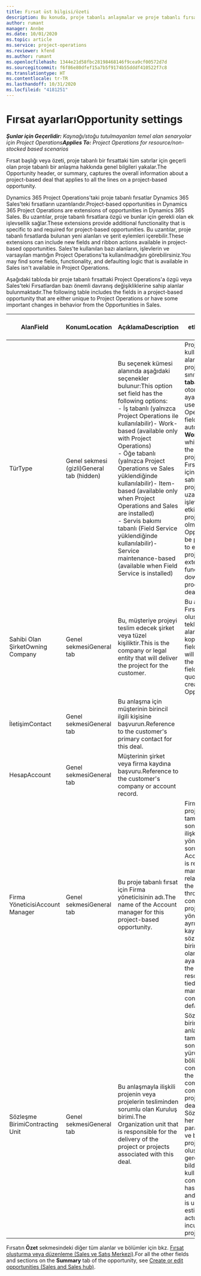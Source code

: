 ```yaml
---
title: Fırsat üst bilgisi/özeti
description: Bu konuda, proje tabanlı anlaşmalar ve proje tabanlı fırsat satırları hakkında bilgiler sağlanmaktadır.
author: rumant
manager: Annbe
ms.date: 10/01/2020
ms.topic: article
ms.service: project-operations
ms.reviewer: kfend
ms.author: rumant
ms.openlocfilehash: 1344e21d58fbc28198468146f9cea9cf00572d7d
ms.sourcegitcommit: f6f86e80dfef15a7b5f9174b55dddf410522f7c8
ms.translationtype: HT
ms.contentlocale: tr-TR
ms.lasthandoff: 10/31/2020
ms.locfileid: "4181251"
---
```

# <a name="opportunity-settings"></a><span data-ttu-id="03ff8-103">Fırsat ayarları</span><span class="sxs-lookup"><span data-stu-id="03ff8-103">Opportunity settings</span></span>

<span data-ttu-id="03ff8-104">_**Şunlar için Geçerlidir:** Kaynağı/stoğu tutulmayanları temel alan senaryolar için Project Operations_</span><span class="sxs-lookup"><span data-stu-id="03ff8-104">_**Applies To:** Project Operations for resource/non-stocked based scenarios_</span></span>


<span data-ttu-id="03ff8-105">Fırsat başlığı veya özeti, proje tabanlı bir fırsattaki tüm satırlar için geçerli olan proje tabanlı bir anlaşma hakkında genel bilgileri yakalar.</span><span class="sxs-lookup"><span data-stu-id="03ff8-105">The Opportunity header, or summary, captures the overall information about a project-based deal that applies to all the lines on a project-based opportunity.</span></span>

<span data-ttu-id="03ff8-106">Dynamics 365 Project Operations'taki proje tabanlı fırsatlar Dynamics 365 Sales'teki fırsatların uzantılarıdır.</span><span class="sxs-lookup"><span data-stu-id="03ff8-106">Project-based opportunities in Dynamics 365 Project Operations are extensions of opportunities in Dynamics 365 Sales.</span></span> <span data-ttu-id="03ff8-107">Bu uzantılar, proje tabanlı fırsatlara özgü ve bunlar için gerekli olan ek işlevsellik sağlar.</span><span class="sxs-lookup"><span data-stu-id="03ff8-107">These extensions provide additional functionality that is specific to and required for project-based opportunities.</span></span> <span data-ttu-id="03ff8-108">Bu uzantılar, proje tabanlı fırsatlarda bulunan yeni alanları ve şerit eylemleri içerebilir.</span><span class="sxs-lookup"><span data-stu-id="03ff8-108">These extensions can include new fields and ribbon actions available in project-based opportunities.</span></span> <span data-ttu-id="03ff8-109">Sales'te kullanılan bazı alanların, işlevlerin ve varsayılan mantığın Project Operations'ta kullanılmadığını görebilirsiniz.</span><span class="sxs-lookup"><span data-stu-id="03ff8-109">You may find some fields, functionality, and defaulting logic that is available in Sales isn't available in Project Operations.</span></span>

<span data-ttu-id="03ff8-110">Aşağıdaki tabloda bir proje tabanlı fırsattaki Project Operations'a özgü veya Sales'teki Fırsatlardan bazı önemli davranış değişikliklerine sahip alanlar bulunmaktadır.</span><span class="sxs-lookup"><span data-stu-id="03ff8-110">The following table includes the fields in a project-based opportunity that are either unique to Project Operations or have some important changes in behavior from the Opportunities in Sales.</span></span>

| <span data-ttu-id="03ff8-111">**Alan**</span><span class="sxs-lookup"><span data-stu-id="03ff8-111">**Field**</span></span> | <span data-ttu-id="03ff8-112">**Konum**</span><span class="sxs-lookup"><span data-stu-id="03ff8-112">**Location**</span></span> | <span data-ttu-id="03ff8-113">**Açıklama**</span><span class="sxs-lookup"><span data-stu-id="03ff8-113">**Description**</span></span> | <span data-ttu-id="03ff8-114">**Aşağı yönlü etki**</span><span class="sxs-lookup"><span data-stu-id="03ff8-114">**Downstream impact**</span></span> |
| --- | --- | --- | --- |
| <span data-ttu-id="03ff8-115">Tür</span><span class="sxs-lookup"><span data-stu-id="03ff8-115">Type</span></span> | <span data-ttu-id="03ff8-116">Genel sekmesi (gizli)</span><span class="sxs-lookup"><span data-stu-id="03ff8-116">General tab (hidden)</span></span> | <span data-ttu-id="03ff8-117">Bu seçenek kümesi alanında aşağıdaki seçenekler bulunur:</span><span class="sxs-lookup"><span data-stu-id="03ff8-117">This option set field has the following options:</span></span></br><span data-ttu-id="03ff8-118">- İş tabanlı (yalnızca Project Operations ile kullanılabilir)</span><span class="sxs-lookup"><span data-stu-id="03ff8-118">- Work-based (available only with Project Operations)</span></span></br><span data-ttu-id="03ff8-119">- Öğe tabanlı (yalnızca Project Operations ve Sales yüklendiğinde kullanılabilir)</span><span class="sxs-lookup"><span data-stu-id="03ff8-119">- Item-based (available only when Project Operations and Sales are installed)</span></span></br><span data-ttu-id="03ff8-120">- Servis bakımı tabanlı (Field Service yüklendiğinde kullanılabilir)</span><span class="sxs-lookup"><span data-stu-id="03ff8-120">- Service maintenance-based (available when Field Service is installed)</span></span> | <span data-ttu-id="03ff8-121">Project Operations kullandığınızda bu alan değeri, Fırsatı proje tabanlı olarak sınıflandıran **İş tabanlı** değerine otomatik olarak ayarlanır.</span><span class="sxs-lookup"><span data-stu-id="03ff8-121">When you use Project Operations, this field value is automatically set to **Work-based** which classifies the Opportunity as project-based.</span></span> <span data-ttu-id="03ff8-122">Fırsat, bu anlaşma için aşağı yönlü satış sürecinde projeye özgü tüm uzantıları ve işlevleri etkinleştirmek için proje tabanlı olmalıdır.</span><span class="sxs-lookup"><span data-stu-id="03ff8-122">An Opportunity should be project-based to enable all project-specific extensions and functionality in the downstream sales process for this deal.</span></span> |
| <span data-ttu-id="03ff8-123">Sahibi Olan Şirket</span><span class="sxs-lookup"><span data-stu-id="03ff8-123">Owning Company</span></span> | <span data-ttu-id="03ff8-124">Genel sekmesi</span><span class="sxs-lookup"><span data-stu-id="03ff8-124">General tab</span></span> | <span data-ttu-id="03ff8-125">Bu, müşteriye projeyi teslim edecek şirket veya tüzel kişiliktir.</span><span class="sxs-lookup"><span data-stu-id="03ff8-125">This is the company or legal entity that will deliver the project for the customer.</span></span> | <span data-ttu-id="03ff8-126">Bu alan bilgisi, bu Fırsattan oluşturulan Proje teklifindeki ilgili alana kopyalanır.</span><span class="sxs-lookup"><span data-stu-id="03ff8-126">This field information will be copied to the corresponding field on the Project quote that is created from this Opportunity.</span></span> |
| <span data-ttu-id="03ff8-127">İletişim</span><span class="sxs-lookup"><span data-stu-id="03ff8-127">Contact</span></span> | <span data-ttu-id="03ff8-128">Genel sekmesi</span><span class="sxs-lookup"><span data-stu-id="03ff8-128">General tab</span></span> | <span data-ttu-id="03ff8-129">Bu anlaşma için müşterinin birincil ilgili kişisine başvurun.</span><span class="sxs-lookup"><span data-stu-id="03ff8-129">Reference to the customer's primary contact for this deal.</span></span> | |
| <span data-ttu-id="03ff8-130">Hesap</span><span class="sxs-lookup"><span data-stu-id="03ff8-130">Account</span></span> | <span data-ttu-id="03ff8-131">Genel sekmesi</span><span class="sxs-lookup"><span data-stu-id="03ff8-131">General tab</span></span> | <span data-ttu-id="03ff8-132">Müşterinin şirket veya firma kaydına başvuru.</span><span class="sxs-lookup"><span data-stu-id="03ff8-132">Reference to the customer's company or account record.</span></span> | |
| <span data-ttu-id="03ff8-133">Firma Yöneticisi</span><span class="sxs-lookup"><span data-stu-id="03ff8-133">Account Manager</span></span> | <span data-ttu-id="03ff8-134">Genel sekmesi</span><span class="sxs-lookup"><span data-stu-id="03ff8-134">General tab</span></span> | <span data-ttu-id="03ff8-135">Bu proje tabanlı fırsat için Firma yöneticisinin adı.</span><span class="sxs-lookup"><span data-stu-id="03ff8-135">The name of the Account manager for this project-based opportunity.</span></span> | <span data-ttu-id="03ff8-136">Firma yöneticisi, bu projenin tamamlanmasından sonra müşteriyle ilişkiyi yönetmekten sorumludur.</span><span class="sxs-lookup"><span data-stu-id="03ff8-136">The Account manager is responsible for managing the relationship with the customer through the completion of this project.</span></span> <span data-ttu-id="03ff8-137">Firma yöneticisine bağlı ayrılabilir kaynak kaydına göre sözleşme yapan birim varsayılan olarak ayarlanır.</span><span class="sxs-lookup"><span data-stu-id="03ff8-137">Based on the bookable resource record tied to the Account manager, the contracting unit is defaulted.</span></span> |
| <span data-ttu-id="03ff8-138">Sözleşme Birimi</span><span class="sxs-lookup"><span data-stu-id="03ff8-138">Contracting Unit</span></span> | <span data-ttu-id="03ff8-139">Genel sekmesi</span><span class="sxs-lookup"><span data-stu-id="03ff8-139">General tab</span></span> | <span data-ttu-id="03ff8-140">Bu anlaşmayla ilişkili projenin veya projelerin tesliminden sorumlu olan Kuruluş birimi.</span><span class="sxs-lookup"><span data-stu-id="03ff8-140">The Organization unit that is responsible for the delivery of the project or projects associated with this deal.</span></span> | <span data-ttu-id="03ff8-141">Sözleşme yapan birim, şirketin anlaşma tamamlandıktan sonra projeleri yürüten bölümüdür.</span><span class="sxs-lookup"><span data-stu-id="03ff8-141">The contracting unit is the division of the company that will complete the project(s) after the deal is closed.</span></span> <span data-ttu-id="03ff8-142">Sözleşme yapan her biriminin bir para birimi vardır ve bu para birimi, proje sırasında oluşan tahmini ve gerçek maliyetleri bildirmek için kullanılır.</span><span class="sxs-lookup"><span data-stu-id="03ff8-142">Every contracting unit has a currency, and this currency is used to report estimated and actual costs incurred during the project.</span></span> |

<span data-ttu-id="03ff8-143">Fırsatın **Özet** sekmesindeki diğer tüm alanlar ve bölümler için bkz. [Fırsat oluşturma veya düzenleme (Sales ve Satış Merkezi)](https://docs.microsoft.com/dynamics365/sales-enterprise/create-edit-opportunity-sales).</span><span class="sxs-lookup"><span data-stu-id="03ff8-143">For all the other fields and sections on the **Summary** tab of the opportunity, see [Create or edit opportunities (Sales and Sales hub)](https://docs.microsoft.com/dynamics365/sales-enterprise/create-edit-opportunity-sales).</span></span>
